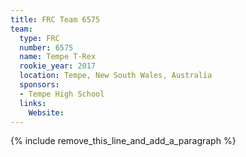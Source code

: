 ```yaml
---
title: FRC Team 6575
team:
  type: FRC
  number: 6575
  name: Tempe T-Rex
  rookie_year: 2017
  location: Tempe, New South Wales, Australia
  sponsors:
  - Tempe High School
  links:
    Website:
---
```


{% include remove_this_line_and_add_a_paragraph %}
